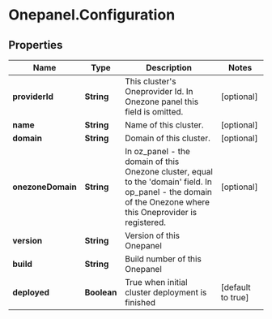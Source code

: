 # Onepanel.Configuration

## Properties
Name | Type | Description | Notes
------------ | ------------- | ------------- | -------------
**providerId** | **String** | This cluster&#39;s Oneprovider Id. In Onezone panel this field is omitted.  | [optional] 
**name** | **String** | Name of this cluster. | [optional] 
**domain** | **String** | Domain of this cluster. | [optional] 
**onezoneDomain** | **String** | In oz_panel - the domain of this Onezone cluster, equal to the &#39;domain&#39; field. In op_panel - the domain of the Onezone where this Oneprovider is registered.  | [optional] 
**version** | **String** | Version of this Onepanel | 
**build** | **String** | Build number of this Onepanel | 
**deployed** | **Boolean** | True when initial cluster deployment is finished | [default to true]


